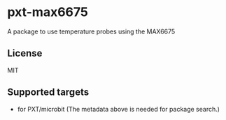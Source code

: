 # pxt-max6675
A package to use temperature probes using the MAX6675

## License
MIT

## Supported targets
* for PXT/microbit
(The metadata above is needed for package search.)
